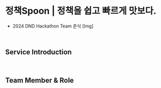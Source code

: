 # 정책Spoon | 정책을 쉽고 빠르게 맛보다.
- 2024 DND Hackathon Team 춘식
[Img]

<br/>

## Service Introduction

<br/>

## Team Member & Role
